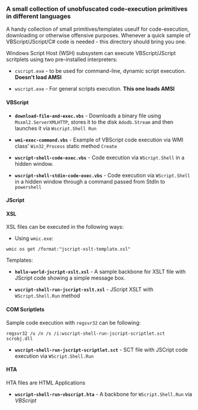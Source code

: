 ### A small collection of unobfuscated code-execution primitives in different languages

A handy collection of small primitives/templates useulf for code-execution, downloading or otherwise offensive purposes. Whenever a quick sample of VBScript/JScript/C# code is needed - this directory should bring you one.

Windows Script Host (WSH) subsystem can execute VBScript/JScript scritplets using two pre-installed interpreters:

- `cscript.exe` - to be used for command-line, dynamic script execution. **Doesn't load AMSI**

- `wscript.exe` - For general scripts execution. **This one loads AMSI**


#### VBScript

- **`download-file-and-exec.vbs`** - Downloads a binary file using `Msxml2.ServerXMLHTTP`, stores it to the disk `Adodb.Stream` and then launches it via `Wscript.Shell Run`

- **`wmi-exec-command.vbs`** - Example of VBScript code execution via WMI class' `Win32_Process` static method `Create`

- **`wscript-shell-code-exec.vbs`** - Code execution via `WScript.Shell` in a hidden window.

- **`wscript-shell-stdin-code-exec.vbs`** - Code execution via `WScript.Shell` in a hidden window through a command passed from StdIn to `powershell`


#### JScript


#### XSL

XSL files can be executed in the following ways:

- Using `wmic.exe`:
```
wmic os get /format:"jscript-xslt-template.xsl"
```

Templates:

- **`hello-world-jscript-xslt.xsl`** - A sample backbone for XSLT file with JScript code showing a simple message box.

- **`wscript-shell-run-jscript-xslt.xsl`** - JScript XSLT with `WScript.Shell.Run` method



#### COM Scriptlets

Sample code execution with `regsvr32` can be following:
```
regsvr32 /u /n /s /i:wscript-shell-run-jscript-scriptlet.sct scrobj.dll
```

- **`wscript-shell-run-jscript-scriptlet.sct`** - SCT file with JSCript code execution via `WScript.Shell.Run`


#### HTA

HTA files are HTML Applications

- **`wscript-shell-run-vbscript.hta`** - A backbone for `WScript.Shell.Run` via _VBScript_ 